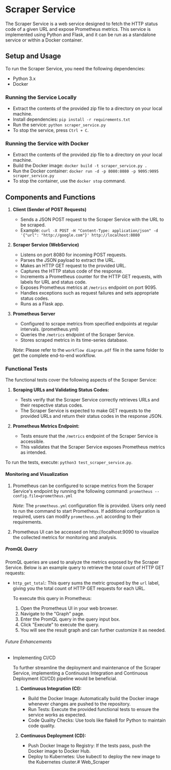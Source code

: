 # Scraper Service 

The Scraper Service is a web service designed to fetch the HTTP status code of a given URL and expose Prometheus metrics. 
This service is implemented using Python and Flask, and it can be run as a standalone service or within a Docker container.

## Setup and Usage 

To run the Scraper Service, you need the following dependencies:

- Python 3.x
- Docker

### Running the Service Locally 

- Extract the contents of the provided zip file to a directory on your local machine.
- Install dependencies: `pip install -r requirements.txt`
- Run the service: `python scraper_service.py`
- To stop the service, press `Ctrl + C`.

### Running the Service with Docker 

- Extract the contents of the provided zip file to a directory on your local machine.
- Build the Docker image: `docker build -t scraper_service.py .`
- Run the Docker container: `docker run -d -p 8080:8080 -p 9095:9095 scraper_service.py`
- To stop the container, use the `docker stop` command.

## Components and Functions

1. **Client (Sender of POST Requests)**
   - Sends a JSON POST request to the Scraper Service with the URL to be scraped.
   - Example: `curl -X POST -H "Content-Type: application/json" -d '{"url": "http://google.com"}' http://localhost:8080`

2. **Scraper Service (WebService)**
   - Listens on port 8080 for incoming POST requests.
   - Parses the JSON payload to extract the URL.
   - Makes an HTTP GET request to the provided URL.
   - Captures the HTTP status code of the response.
   - Increments a Prometheus counter for the HTTP GET requests, with labels for URL and status code.
   - Exposes Prometheus metrics at `/metrics` endpoint on port 9095.
   - Handles exceptions such as request failures and sets appropriate status codes.
   - Runs as a Flask app.

3. **Prometheus Server**
   - Configured to scrape metrics from specified endpoints at regular intervals. (prometheus.yml)
   - Queries the `/metrics` endpoint of the Scraper Service.
   - Stores scraped metrics in its time-series database.

   *Note*: Please refer to the `workflow diagram.pdf` file in the same folder to get the complete end-to-end workflow.

### Functional Tests

The functional tests cover the following aspects of the Scraper Service:

1. **Scraping URLs and Validating Status Codes:**
   - Tests verify that the Scraper Service correctly retrieves URLs and their respective status codes.
   - The Scraper Service is expected to make GET requests to the provided URLs and return their status codes in the response JSON.

2. **Prometheus Metrics Endpoint:**
   - Tests ensure that the `/metrics` endpoint of the Scraper Service is accessible.
   - This validates that the Scraper Service exposes Prometheus metrics as intended.

To run the tests, execute: `python3 test_scraper_service.py`.

#### Monitoring and Visualization

1. Prometheus can be configured to scrape metrics from the Scraper Service's endpoint by running the following command: `prometheus --config.file=prometheus.yml`

   *Note*: The `prometheus.yml` configuration file is provided. Users only need to run the command to start Prometheus. 
   If additional configuration is required, users can modify `prometheus.yml` according to their requirements.

2. Prometheus UI can be accessed on http://localhost:9090 to visualize the collected metrics for monitoring and analysis.

##### PromQL Query 

PromQL queries are used to analyze the metrics exposed by the Scraper Service. Below is an example query to retrieve the total count of HTTP GET requests:

- `http_get_total`: This query sums the metric grouped by the `url` label, giving you the total count of HTTP GET requests for each URL.

   To execute this query in Prometheus:
   1. Open the Prometheus UI in your web browser.
   2. Navigate to the "Graph" page.
   3. Enter the PromQL query in the query input box.
   4. Click "Execute" to execute the query.
   5. You will see the result graph and can further customize it as needed.

###### Future Enhancements

- Implementing CI/CD

   To further streamline the deployment and maintenance of the Scraper Service, implementing a Continuous Integration and Continuous Deployment (CI/CD) pipeline would be beneficial. 

   1. **Continuous Integration (CI):**
      - Build the Docker Image: Automatically build the Docker image whenever changes are pushed to the repository.
      - Run Tests: Execute the provided functional tests to ensure the service works as expected.
      - Code Quality Checks: Use tools like flake8 for Python to maintain code quality.

   2. **Continuous Deployment (CD):**
      - Push Docker Image to Registry: If the tests pass, push the Docker image to Docker Hub.
      - Deploy to Kubernetes: Use kubectl to deploy the new image to the Kubernetes cluster.# Web_Scraper

